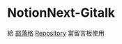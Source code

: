 # NotionNext-Gitalk

給 [部落格](https://blog.kucc.site/) [Repository](https://github.com/HedgehogKUCC/NotionNext/tree/main) 當留言板使用
